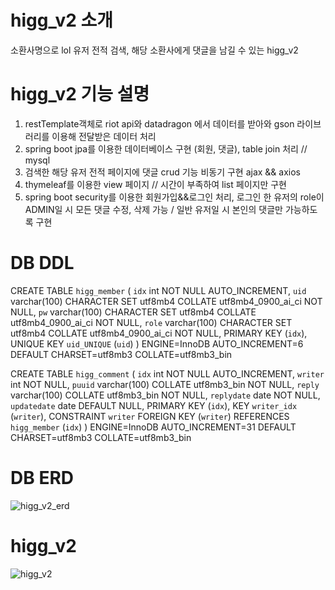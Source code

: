# higg_v2 소개 

소환사명으로 lol 유저 전적 검색, 해당 소환사에게 댓글을 남길 수 있는 higg_v2



# higg_v2 기능 설명

1. restTemplate객체로 riot api와 datadragon 에서 데이터를 받아와 gson 라이브러리를 이용해 전달받은 데이터 처리
2. spring boot jpa를 이용한 데이터베이스 구현 (회원, 댓글), table join 처리 // mysql
4. 검색한 해당 유저 전적 페이지에 댓글 crud 기능 비동기 구현 ajax && axios
3. thymeleaf를 이용한 view 페이지 // 시간이 부족하여 list 페이지만 구현
5. spring boot security를 이용한 회원가입&&로그인 처리, 로그인 한 유저의 role이 ADMIN일 시 모든 댓글 수정, 삭제 가능 / 일반 유저일 시 본인의 댓글만 가능하도록 구현


# DB DDL

CREATE TABLE `higg_member` (
  `idx` int NOT NULL AUTO_INCREMENT,
  `uid` varchar(100) CHARACTER SET utf8mb4 COLLATE utf8mb4_0900_ai_ci NOT NULL,
  `pw` varchar(100) CHARACTER SET utf8mb4 COLLATE utf8mb4_0900_ai_ci NOT NULL,
  `role` varchar(100) CHARACTER SET utf8mb4 COLLATE utf8mb4_0900_ai_ci NOT NULL,
  PRIMARY KEY (`idx`),
  UNIQUE KEY `uid_UNIQUE` (`uid`)
) ENGINE=InnoDB AUTO_INCREMENT=6 DEFAULT CHARSET=utf8mb3 COLLATE=utf8mb3_bin

CREATE TABLE `higg_comment` (
  `idx` int NOT NULL AUTO_INCREMENT,
  `writer` int NOT NULL,
  `puuid` varchar(100) COLLATE utf8mb3_bin NOT NULL,
  `reply` varchar(100) COLLATE utf8mb3_bin NOT NULL,
  `replydate` date NOT NULL,
  `updatedate` date DEFAULT NULL,
  PRIMARY KEY (`idx`),
  KEY `writer_idx` (`writer`),
  CONSTRAINT `writer` FOREIGN KEY (`writer`) REFERENCES `higg_member` (`idx`)
) ENGINE=InnoDB AUTO_INCREMENT=31 DEFAULT CHARSET=utf8mb3 COLLATE=utf8mb3_bin



# DB ERD

![higg_v2_erd](https://user-images.githubusercontent.com/113006954/209058525-eb59b1a7-ccf0-4371-8333-e8c83cba59dc.PNG)



# higg_v2 

![higg_v2](https://user-images.githubusercontent.com/113006954/209055977-c1765f30-b767-48c3-a56c-cbd0d5f249fa.PNG)
